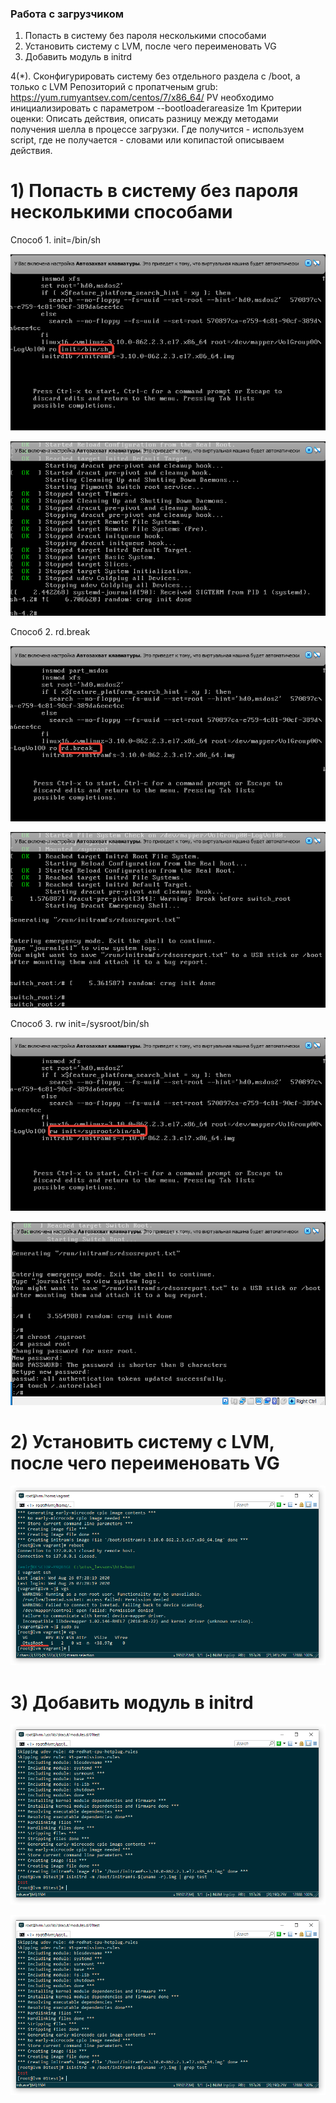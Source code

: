 ### Работа с загрузчиком

1. Попасть в систему без пароля несколькими способами
2. Установить систему с LVM, после чего переименовать VG
3. Добавить модуль в initrd

4(*). Сконфигурировать систему без отдельного раздела с /boot, а только с LVM
Репозиторий с пропатченым grub: https://yum.rumyantsev.com/centos/7/x86_64/
PV необходимо инициализировать с параметром --bootloaderareasize 1m
Критерии оценки: Описать действия, описать разницу между методами получения шелла в процессе загрузки.
Где получится - используем script, где не получается - словами или копипастой описываем действия.


# 1) Попасть в систему без пароля несколькими способами


Способ 1. init=/bin/sh

![](pics/1.png)

![](pics/2.png)


Способ 2. rd.break

![](pics/3.png)

![](pics/4.png)


Способ 3. rw init=/sysroot/bin/sh

![](pics/5.png)

![](pics/6.png)


# 2) Установить систему с LVM, после чего переименовать VG


![](pics/7.png)


# 3) Добавить модуль в initrd


![](pics/8.png)

![](pics/8.png)

